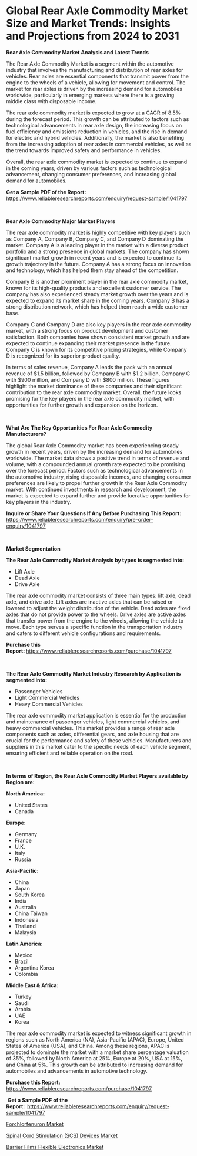 <p><h1>Global Rear Axle Commodity Market Size and Market Trends: Insights and Projections from 2024 to 2031</h1></p><p><strong>Rear Axle Commodity Market Analysis and Latest Trends</strong></p>
<p><p>The Rear Axle Commodity Market is a segment within the automotive industry that involves the manufacturing and distribution of rear axles for vehicles. Rear axles are essential components that transmit power from the engine to the wheels of a vehicle, allowing for movement and control. The market for rear axles is driven by the increasing demand for automobiles worldwide, particularly in emerging markets where there is a growing middle class with disposable income.</p><p>The rear axle commodity market is expected to grow at a CAGR of 8.5% during the forecast period. This growth can be attributed to factors such as technological advancements in rear axle design, the increasing focus on fuel efficiency and emissions reduction in vehicles, and the rise in demand for electric and hybrid vehicles. Additionally, the market is also benefiting from the increasing adoption of rear axles in commercial vehicles, as well as the trend towards improved safety and performance in vehicles.</p><p>Overall, the rear axle commodity market is expected to continue to expand in the coming years, driven by various factors such as technological advancement, changing consumer preferences, and increasing global demand for automobiles.</p></p>
<p><strong>Get a Sample PDF of the Report:&nbsp;</strong> <a href="https://www.reliableresearchreports.com/enquiry/request-sample/1041797">https://www.reliableresearchreports.com/enquiry/request-sample/1041797</a></p>
<p>&nbsp;</p>
<p><strong>Rear Axle Commodity Major Market Players</strong></p>
<p><p>The rear axle commodity market is highly competitive with key players such as Company A, Company B, Company C, and Company D dominating the market. Company A is a leading player in the market with a diverse product portfolio and a strong presence in global markets. The company has shown significant market growth in recent years and is expected to continue its growth trajectory in the future. Company A has a strong focus on innovation and technology, which has helped them stay ahead of the competition.</p><p>Company B is another prominent player in the rear axle commodity market, known for its high-quality products and excellent customer service. The company has also experienced steady market growth over the years and is expected to expand its market share in the coming years. Company B has a strong distribution network, which has helped them reach a wide customer base.</p><p>Company C and Company D are also key players in the rear axle commodity market, with a strong focus on product development and customer satisfaction. Both companies have shown consistent market growth and are expected to continue expanding their market presence in the future. Company C is known for its competitive pricing strategies, while Company D is recognized for its superior product quality.</p><p>In terms of sales revenue, Company A leads the pack with an annual revenue of $1.5 billion, followed by Company B with $1.2 billion, Company C with $900 million, and Company D with $800 million. These figures highlight the market dominance of these companies and their significant contribution to the rear axle commodity market. Overall, the future looks promising for the key players in the rear axle commodity market, with opportunities for further growth and expansion on the horizon.</p></p>
<p>&nbsp;</p>
<p><strong>What Are The Key Opportunities For Rear Axle Commodity Manufacturers?</strong></p>
<p><p>The global Rear Axle Commodity market has been experiencing steady growth in recent years, driven by the increasing demand for automobiles worldwide. The market data shows a positive trend in terms of revenue and volume, with a compounded annual growth rate expected to be promising over the forecast period. Factors such as technological advancements in the automotive industry, rising disposable incomes, and changing consumer preferences are likely to propel further growth in the Rear Axle Commodity market. With continued investments in research and development, the market is expected to expand further and provide lucrative opportunities for key players in the industry.</p></p>
<p><strong>Inquire or Share Your Questions If Any Before Purchasing This Report:</strong> <a href="https://www.reliableresearchreports.com/enquiry/pre-order-enquiry/1041797">https://www.reliableresearchreports.com/enquiry/pre-order-enquiry/1041797</a></p>
<p>&nbsp;</p>
<p><strong>Market Segmentation</strong></p>
<p><strong>The Rear Axle Commodity Market Analysis by types is segmented into:</strong></p>
<p><ul><li>Lift Axle</li><li>Dead Axle</li><li>Drive Axle</li></ul></p>
<p><p>The rear axle commodity market consists of three main types: lift axle, dead axle, and drive axle. Lift axles are inactive axles that can be raised or lowered to adjust the weight distribution of the vehicle. Dead axles are fixed axles that do not provide power to the wheels. Drive axles are active axles that transfer power from the engine to the wheels, allowing the vehicle to move. Each type serves a specific function in the transportation industry and caters to different vehicle configurations and requirements.</p></p>
<p><strong>Purchase this Report:&nbsp;</strong><a href="https://www.reliableresearchreports.com/purchase/1041797">https://www.reliableresearchreports.com/purchase/1041797</a></p>
<p>&nbsp;</p>
<p><strong>The Rear Axle Commodity Market Industry Research by Application is segmented into:</strong></p>
<p><ul><li>Passenger Vehicles</li><li>Light Commercial Vehicles</li><li>Heavy Commercial Vehicles</li></ul></p>
<p><p>The rear axle commodity market application is essential for the production and maintenance of passenger vehicles, light commercial vehicles, and heavy commercial vehicles. This market provides a range of rear axle components such as axles, differential gears, and axle housing that are crucial for the performance and safety of these vehicles. Manufacturers and suppliers in this market cater to the specific needs of each vehicle segment, ensuring efficient and reliable operation on the road.</p></p>
<p>&nbsp;</p>
<p><strong>In terms of Region, the Rear Axle Commodity Market Players available by Region are:</strong></p>
<p>
    <p> <strong> North America: </strong>
        <ul>
            <li>United States</li>
            <li>Canada</li>
        </ul>
        </p> 
    <p> <strong> Europe: </strong>
        <ul>
            <li>Germany</li>
            <li>France</li>
            <li>U.K.</li>
            <li>Italy</li>
            <li>Russia</li>
        </ul>
        </p> 
    <p> <strong> Asia-Pacific: </strong>
        <ul>
            <li>China</li>
            <li>Japan</li>
            <li>South Korea</li>
            <li>India</li>
            <li>Australia</li>
            <li>China Taiwan</li>
            <li>Indonesia</li>
            <li>Thailand</li>
            <li>Malaysia</li>
        </ul>
        </p> 
    <p> <strong> Latin America: </strong>
        <ul>
            <li>Mexico</li>
            <li>Brazil</li>
            <li>Argentina Korea</li>
            <li>Colombia</li>
        </ul>
        </p> 
    <p> <strong> Middle East & Africa: </strong>
        <ul>
            <li>Turkey</li>
            <li>Saudi</li>
            <li>Arabia</li>
            <li>UAE</li>
            <li>Korea</li>
        </ul>
    </p>
    </p>
<p><p>The rear axle commodity market is expected to witness significant growth in regions such as North America (NA), Asia-Pacific (APAC), Europe, United States of America (USA), and China. Among these regions, APAC is projected to dominate the market with a market share percentage valuation of 35%, followed by North America at 25%, Europe at 20%, USA at 15%, and China at 5%. This growth can be attributed to increasing demand for automobiles and advancements in automotive technology.</p></p>
<p><strong>Purchase this Report: </strong><a href="https://www.reliableresearchreports.com/purchase/1041797">https://www.reliableresearchreports.com/purchase/1041797</a></p>
<p>&nbsp;<strong>Get a Sample PDF of the Report:&nbsp;&nbsp;</strong><a href="https://www.reliableresearchreports.com/enquiry/request-sample/1041797">https://www.reliableresearchreports.com/enquiry/request-sample/1041797</a></p>
<p><strong></strong></p>
<p><p><a href="https://view.publitas.com/reportprime-1/decoding-the-forchlorfenuron-market-a-deep-dive-into-the-latest-market-trends-market-segmentation-and-competitive-analysis/">Forchlorfenuron Market</a></p><p><a href="https://view.publitas.com/reportprime-1/spinal-cord-stimulation-scs-devices-market-size-share-trends-analysis-report-by-application-regional-outlook-competitive-strategies-and-segment-forecasts-2023-2030/">Spinal Cord Stimulation (SCS) Devices Market</a></p><p><a href="https://view.publitas.com/reportprime-1/barrier-films-flexible-electronics-market-insights-market-players-and-forecast-till-2030/">Barrier Films Flexible Electronics Market</a></p></p>